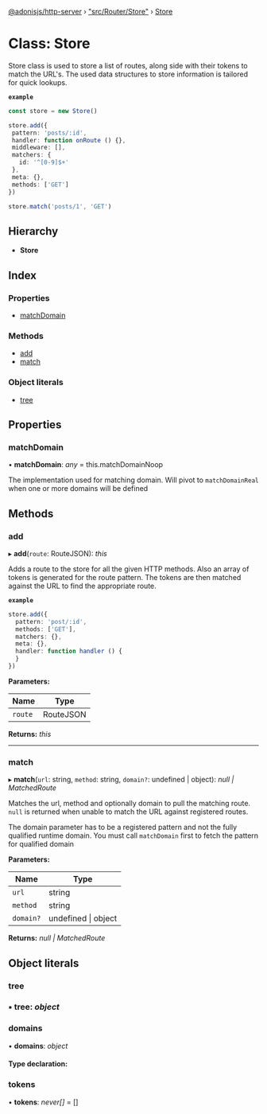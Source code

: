 [@adonisjs/http-server](../README.md) › ["src/Router/Store"](../modules/_src_router_store_.md) › [Store](_src_router_store_.store.md)

# Class: Store

Store class is used to store a list of routes, along side with their tokens
to match the URL's. The used data structures to store information is tailored
for quick lookups.

**`example`** 
```ts
const store = new Store()

store.add({
 pattern: 'posts/:id',
 handler: function onRoute () {},
 middleware: [],
 matchers: {
   id: '^[0-9]$+'
 },
 meta: {},
 methods: ['GET']
})

store.match('posts/1', 'GET')
```

## Hierarchy

* **Store**

## Index

### Properties

* [matchDomain](_src_router_store_.store.md#matchdomain)

### Methods

* [add](_src_router_store_.store.md#add)
* [match](_src_router_store_.store.md#match)

### Object literals

* [tree](_src_router_store_.store.md#tree)

## Properties

###  matchDomain

• **matchDomain**: *any* = this.matchDomainNoop

The implementation used for matching domain. Will pivot to `matchDomainReal`
when one or more domains will be defined

## Methods

###  add

▸ **add**(`route`: RouteJSON): *this*

Adds a route to the store for all the given HTTP methods. Also an array
of tokens is generated for the route pattern. The tokens are then
matched against the URL to find the appropriate route.

**`example`** 
```ts
store.add({
  pattern: 'post/:id',
  methods: ['GET'],
  matchers: {},
  meta: {},
  handler: function handler () {
  }
})
```

**Parameters:**

Name | Type |
------ | ------ |
`route` | RouteJSON |

**Returns:** *this*

___

###  match

▸ **match**(`url`: string, `method`: string, `domain?`: undefined | object): *null | MatchedRoute*

Matches the url, method and optionally domain to pull the matching
route. `null` is returned when unable to match the URL against
registered routes.

The domain parameter has to be a registered pattern and not the fully
qualified runtime domain. You must call `matchDomain` first to fetch
the pattern for qualified domain

**Parameters:**

Name | Type |
------ | ------ |
`url` | string |
`method` | string |
`domain?` | undefined &#124; object |

**Returns:** *null | MatchedRoute*

## Object literals

###  tree

### ▪ **tree**: *object*

###  domains

• **domains**: *object*

#### Type declaration:

###  tokens

• **tokens**: *never[]* = []
